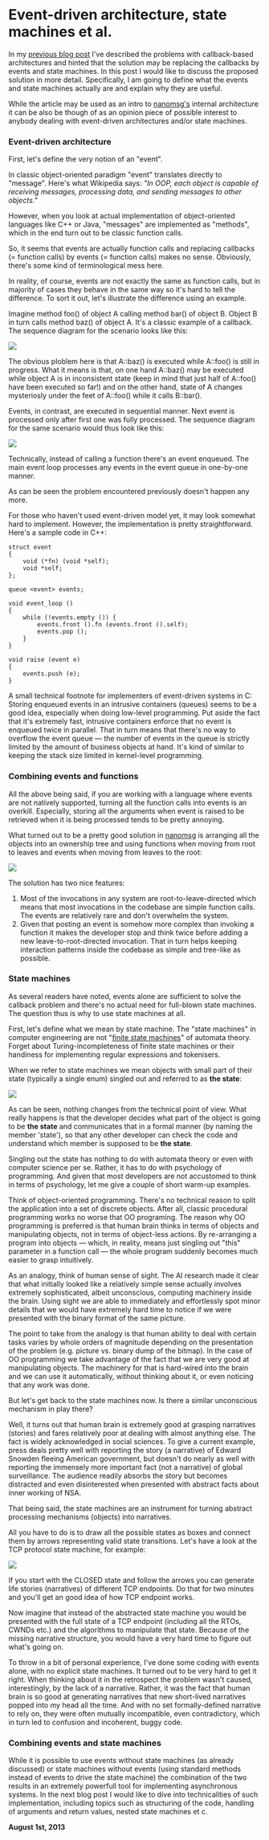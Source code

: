 # Event-driven architecture, state machines et al.



In my [previous blog post](/blog:24) I've described the problems with callback-based architectures and hinted that the solution may be replacing the callbacks by events and state machines. In this post I would like to discuss the proposed solution in more detail. Specifically, I am going to define what the events and state machines actually are and explain why they are useful.

While the article may be used as an intro to [nanomsg's](http://nanomsg.org) internal architecture it can be also be though of as an opinion piece of possible interest to anybody dealing with event-driven architectures and/or state machines.

### Event-driven architecture

First, let's define the very notion of an "event".

In classic object-oriented paradigm "event" translates directly to "message". Here's what Wikipedia says: _"In OOP, each object is capable of receiving messages, processing data, and sending messages to other objects."_

However, when you look at actual implementation of object-oriented languages like C++ or Java, "messages" are implemented as "methods", which in the end turn out to be classic function calls.

So, it seems that events are actually function calls and replacing callbacks (= function calls) by events (= function calls) makes no sense. Obviously, there's some kind of terminological mess here.

In reality, of course, events are not exactly the same as function calls, but in majority of cases they behave in the same way so it's hard to tell the difference. To sort it out, let's illustrate the difference using an example.

Imagine method foo() of object A calling method bar() of object B. Object B in turn calls method baz() of object A. It's a classic example of a callback. The sequence diagram for the scenario looks like this:

![](events1.png)

The obvious ploblem here is that A::baz() is executed while A::foo() is still in progress. What it means is that, on one hand A::baz() may be executed while object A is in inconsistent state (keep in mind that just half of A::foo() have been executed so far!) and on the other hand, state of A changes mysteriosly under the feet of A::foo() while it calls B::bar().

Events, in contrast, are executed in sequential manner. Next event is processed only after first one was fully processed. The sequence diagram for the same scenario would thus look like this:

![](events2.png)

Technically, instead of calling a function there's an event enqueued. The main event loop processes any events in the event queue in one-by-one manner.

As can be seen the problem encountered previously doesn't happen any more.

For those who haven't used event-driven model yet, it may look somewhat hard to implement. However, the implementation is pretty straightforward. Here's a sample code in C++:

    struct event
    {
        void (*fn) (void *self);
        void *self;
    };
    
    queue <event> events;
    
    void event_loop ()
    {
        while (!events.empty ()) {
            events.front ().fn (events.front ().self);
            events.pop ();
        }
    }
    
    void raise (event e)
    {
        events.push (e);
    }

A small technical footnote for implementers of event-driven systems in C: Storing enqueued events in an intrusive containers (queues) seems to be a good idea, especially when doing low-level programming. Put aside the fact that it's extremely fast, intrusive containers enforce that no event is enqueued twice in parallel. That in turn means that there's no way to overflow the event queue — the number of events in the queue is strictly limited by the amount of business objects at hand. It's kind of similar to keeping the stack size limited in kernel-level programming.

### Combining events and functions

All the above being said, if you are working with a language where events are not natively supported, turning all the function calls into events is an overkill. Especially, storing all the arguments when event is raised to be retrieved when it is being processed tends to be pretty annoying.

What turned out to be a pretty good solution in [nanomsg](http://nanomsg.org) is arranging all the objects into an ownership tree and using functions when moving from root to leaves and events when moving from leaves to the root:

![](events4.png)

The solution has two nice features:

1.  Most of the invocations in any system are root-to-leave-directed which means that most invocations in the codebase are simple function calls. The events are relatively rare and don't overwhelm the system.
2.  Given that posting an event is somehow more complex than invoking a function it makes the developer stop and think twice before adding a new leave-to-root-directed invocation. That in turn helps keeping interaction patterns inside the codebase as simple and tree-like as possible.

### State machines

As several readers have noted, events alone are sufficient to solve the callback problem and there's no actual need for full-blown state machines. The question thus is why to use state machines at all.

First, let's define what we mean by state machine. The "state machines" in computer engineering are not "[finite state machines](https://en.wikipedia.org/wiki/Finite-state_machine)" of automata theory. Forget about Turing-incompleteness of finite state machines or their handiness for implementing regular expressions and tokenisers.

When we refer to state machines we mean objects with small part of their state (typically a single enum) singled out and referred to as **the state**:

![](events5.png)

As can be seen, nothing changes from the technical point of view. What really happens is that the developer decides what part of the object is going to be **the state** and communicates that in a formal manner (by naming the member 'state'), so that any other developer can check the code and understand which member is supposed to be **the state**.

Singling out the state has nothing to do with automata theory or even with computer science per se. Rather, it has to do with psychology of programming. And given that most developers are not accustomed to think in terms of psychology, let me give a couple of short warm-up examples.

Think of object-oriented programming. There's no technical reason to split the application into a set of discrete objects. After all, classic procedural programming works no worse that OO programing. The reason why OO programming is preferred is that human brain thinks in terms of objects and manipulating objects, not in terms of object-less actions. By re-arranging a program into objects — which, in reality, means just singling out "this" parameter in a function call — the whole program suddenly becomes much easier to grasp intuitively.

As an analogy, think of human sense of sight. The AI research made it clear that what initially looked like a relatively simple sense actually involves extremely sophisticated, albeit unconscious, computing machinery inside the brain. Using sight we are able to immediately and effortlessly spot minor details that we would have extremely hard time to notice if we were presented with the binary format of the same picture.

The point to take from the analogy is that human ability to deal with certain tasks varies by whole orders of magnitude depending on the presentation of the problem (e.g. picture vs. binary dump of the bitmap). In the case of OO programming we take advantage of the fact that we are very good at manipulating objects. The machinery for that is hard-wired into the brain and we can use it automatically, without thinking about it, or even noticing that any work was done.

But let's get back to the state machines now. Is there a similar unconscious mechanism in play there?

Well, it turns out that human brain is extremely good at grasping narratives (stories) and fares relatively poor at dealing with almost anything else. The fact is widely acknowledged in social sciences. To give a current example, press deals pretty well with reporting the story (a narrative) of Edward Snowden fleeing American government, but doesn't do nearly as well with reporting the immensely more important fact (not a narrative) of global surveillance. The audience readily absorbs the story but becomes distracted and even disinterested when presented with abstract facts about inner working of NSA.

That being said, the state machines are an instrument for turning abstract processing mechanisms (objects) into narratives.

All you have to do is to draw all the possible states as boxes and connect them by arrows representing valid state transitions. Let's have a look at the TCP protocol state machine, for example:

![](events3.png)

If you start with the CLOSED state and follow the arrows you can generate life stories (narratives) of different TCP endpoints. Do that for two minutes and you'll get an good idea of how TCP endpoint works.

Now imagine that instead of the abstracted state machine you would be presented with the full state of a TCP endpoint (including all the RTOs, CWNDs etc.) and the algorithms to manipulate that state. Because of the missing narrative structure, you would have a very hard time to figure out what's going on.

To throw in a bit of personal experience, I've done some coding with events alone, with no explicit state machines. It turned out to be very hard to get it right. When thinking about it in the retrospect the problem wasn't caused, interestingly, by the lack of a narrative. Rather, it was the fact that human brain is so good at generating narratives that new short-lived narratives popped into my head all the time. And with no set formally-defined narrative to rely on, they were often mutually incompatible, even contradictory, which in turn led to confusion and incoherent, buggy code.

### Combining events and state machines

While it is possible to use events without state machines (as already discussed) or state machines without events (using standard methods instead of events to drive the state machine) the combination of the two results in an extremely powerfull tool for implementing asynchronous systems. In the next blog post I would like to dive into technicalities of such implementation, including topics such as structuring of the code, handling of arguments and return values, nested state machines et c.

**August 1st, 2013**